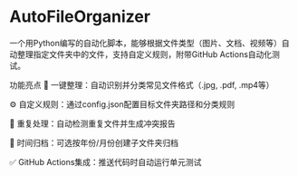 # AutoFileOrganizer
一个用Python编写的自动化脚本，能够根据文件类型（图片、文档、视频等）自动整理指定文件夹中的文件，支持自定义规则，附带GitHub Actions自动化测试。

功能亮点
📂 一键整理：自动识别并分类常见文件格式（.jpg, .pdf, .mp4等）

⚙️ 自定义规则：通过config.json配置目标文件夹路径和分类规则

🧹 重复处理：自动检测重复文件并生成冲突报告

📅 时间归档：可选按年份/月份创建子文件夹归档

✅ GitHub Actions集成：推送代码时自动运行单元测试

